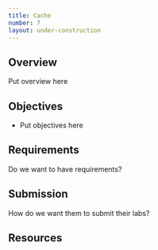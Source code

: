 ```yaml
---
title: Cache
number: 7
layout: under-construction
---
```



## Overview

Put overview here

## Objectives

- Put objectives here

## Requirements

Do we want to have requirements?

## Submission

How do we want them to submit their labs?


## Resources


